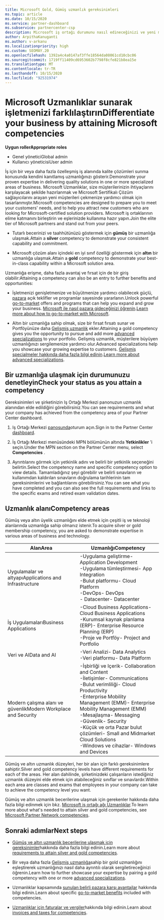 ```yaml
---
title: Microsoft Gold, Gümüş uzmanlık gereksinimleri
ms.topic: article
ms.date: 10/15/2020
ms.service: partner-dashboard
ms.subservice: partnercenter-csp
description: Microsoft iş ortağı durumunu nasıl edineceğinizi ve yeni müşteriler sunarak altın ve gümüş üyelik düzeylerini kazanmanıza yönelik uzmanlığa yönelik gereksinimleri karşılamayı öğrenin.
author: ArpithaKanuganti
ms.author: v-arkanu
ms.localizationpriority: high
ms.custom: SEOMAY.20
ms.openlocfilehash: 1392a4c4a0147af3ffe18564da08061cd10cbc06
ms.sourcegitcommit: 1719ff11409cd6953602b7798f8cfe821b8ea15e
ms.translationtype: MT
ms.contentlocale: tr-TR
ms.lasthandoff: 10/15/2020
ms.locfileid: "92531974"
---
```

# <a name="differentiate-your-business-by-attaining-microsoft-competencies"></a><span data-ttu-id="51b6e-103">Microsoft Uzmanlıklar sunarak işletmenizi farklılaştırın</span><span class="sxs-lookup"><span data-stu-id="51b6e-103">Differentiate your business by attaining Microsoft competencies</span></span>

<span data-ttu-id="51b6e-104">**Uygun roller**</span><span class="sxs-lookup"><span data-stu-id="51b6e-104">**Appropriate roles**</span></span>
- <span data-ttu-id="51b6e-105">Genel yönetici</span><span class="sxs-lookup"><span data-stu-id="51b6e-105">Global admin</span></span>
- <span data-ttu-id="51b6e-106">Kullanıcı yöneticisi</span><span class="sxs-lookup"><span data-stu-id="51b6e-106">User admin</span></span>

<span data-ttu-id="51b6e-107">İş için bir veya daha fazla özelleşmiş iş alanında kalite çözümleri sunma konusunda kendini kanıtlamış uzmanlığınızı gösterir.</span><span class="sxs-lookup"><span data-stu-id="51b6e-107">Demonstrate your proven expertise in delivering quality solutions in one or more specialized areas of business.</span></span> <span data-ttu-id="51b6e-108">Microsoft Uzmanlıklar, size müşterilerinizin ihtiyaçlarını karşılayacak şekilde hazırlanmak ve Microsoft Sertifikalı Çözüm sağlayıcılarını arayan yeni müşterileri çekmenize yardımcı olmak için tasarlanmıştır.</span><span class="sxs-lookup"><span data-stu-id="51b6e-108">Microsoft competencies are designed to prepare you to meet your customers' needs, and to help you attract new customers who are looking for Microsoft-certified solution providers.</span></span> <span data-ttu-id="51b6e-109">Microsoft iş ortaklarının elime katmanını birleştirin ve eşlerinizde kullanıma hazır yapın.</span><span class="sxs-lookup"><span data-stu-id="51b6e-109">Join the elite tier of Microsoft partners and stand out from your peers.</span></span>

- <span data-ttu-id="51b6e-110">Tutarlı becerinizi ve taahhütünüzü göstermek için **gümüş** bir uzmanlığa ulaşmak.</span><span class="sxs-lookup"><span data-stu-id="51b6e-110">Attain a **silver** competency to demonstrate your consistent capability and commitment.</span></span>

- <span data-ttu-id="51b6e-111">Microsoft çözüm alanı içindeki en iyi sınıf özelliği göstermek için **altın** bir uzmanlığa ulaşmak.</span><span class="sxs-lookup"><span data-stu-id="51b6e-111">Attain a **gold** competency to demonstrate your best-in-class capability within a Microsoft solution area.</span></span>

<span data-ttu-id="51b6e-112">Uzmanlığa erişme, daha fazla avantaj ve fırsat için de bir giriş olabilir:</span><span class="sxs-lookup"><span data-stu-id="51b6e-112">Attaining a competency can also be an entry to further benefits and opportunities:</span></span>

- <span data-ttu-id="51b6e-113">İşletmenizi genişletmenize ve büyütmenize yardımcı olabilecek güçlü, [pazara](mpn-learn-about-go-to-market-benefits.md) açık teklifler ve programlar sayesinde yararlanın.</span><span class="sxs-lookup"><span data-stu-id="51b6e-113">Unlock powerful [go-to-market](mpn-learn-about-go-to-market-benefits.md) offers and programs that can help you expand and grow your business.</span></span> <span data-ttu-id="51b6e-114">[Microsoft ile nasıl pazara gideceğinizi öğrenin](https://partner.microsoft.com/solutions/go-to-market).</span><span class="sxs-lookup"><span data-stu-id="51b6e-114">[Learn more about how to go-to-market with Microsoft](https://partner.microsoft.com/solutions/go-to-market).</span></span>

- <span data-ttu-id="51b6e-115">Altın bir uzmanlığa sahip olmak, size bir fırsat fırsatı sunar ve Portföyünüze daha [Gelişmiş uzmanlık](advanced-specializations.md) ekler.</span><span class="sxs-lookup"><span data-stu-id="51b6e-115">Attaining a gold competency gives you the opportunity to pursue and add more [advanced specializations](advanced-specializations.md) to your portfolio.</span></span> <span data-ttu-id="51b6e-116">Gelişmiş uzmanlık, müşterilere büyüyen uzmanlığınızı sergilemenize yardımcı olur.</span><span class="sxs-lookup"><span data-stu-id="51b6e-116">Advanced specializations help you showcase your growing expertise to customers.</span></span> <span data-ttu-id="51b6e-117">[Gelişmiş specialmeler hakkında daha fazla bilgi edinin](https://partner.microsoft.com/membership/advanced-specialization).</span><span class="sxs-lookup"><span data-stu-id="51b6e-117">[Learn more about advanced specializations](https://partner.microsoft.com/membership/advanced-specialization).</span></span>

## <a name="check-your-status-as-you-attain-a-competency"></a><span data-ttu-id="51b6e-118">Bir uzmanlığa ulaşmak için durumunuzu denetleyin</span><span class="sxs-lookup"><span data-stu-id="51b6e-118">Check your status as you attain a competency</span></span>

<span data-ttu-id="51b6e-119">Gereksinimleri ve şirketinizin Iş Ortağı Merkezi panonuzun uzmanlık alanından elde edildiğini görebilirsiniz.</span><span class="sxs-lookup"><span data-stu-id="51b6e-119">You can see requirements and what your company has achieved from the competency area of your Partner Center dashboard.</span></span>

1. <span data-ttu-id="51b6e-120">Iş Ortağı Merkezi [panosunda](https://partner.microsoft.com/dashboard/home)oturum açın.</span><span class="sxs-lookup"><span data-stu-id="51b6e-120">Sign in to the Partner Center [dashboard](https://partner.microsoft.com/dashboard/home).</span></span>

2. <span data-ttu-id="51b6e-121">İş Ortağı Merkezi menüsündeki MPN bölümünün altında **Yetkinlikler** ’i seçin.</span><span class="sxs-lookup"><span data-stu-id="51b6e-121">Under the MPN section on the Partner Center menu, select **Competencies** .</span></span>

3. <span data-ttu-id="51b6e-122">Ayrıntılarını görmek için yetkinlik adını ve belirli bir yetkinlik seçeneğini belirtin.</span><span class="sxs-lookup"><span data-stu-id="51b6e-122">Select the competency name and specific competency option to view details.</span></span> <span data-ttu-id="51b6e-123">Tamamladığınız şeyi görebilir ve belirli sınavların ve kullanımdan kaldırılan sınavların doğrulama tarihlerinin tam gereksinimlerini ve bağlantılarını görebilirsiniz.</span><span class="sxs-lookup"><span data-stu-id="51b6e-123">You can see what you have completed and you can also see the full requirements and links to the specific exams and retired exam validation dates.</span></span>

## <a name="competency-areas"></a><span data-ttu-id="51b6e-124">Uzmanlık alanı</span><span class="sxs-lookup"><span data-stu-id="51b6e-124">Competency areas</span></span>

<span data-ttu-id="51b6e-125">Gümüş veya altın üyelik uzmanlığını elde etmek için çeşitli iş ve teknoloji alanlarında uzmanlığa sahip olmanız istenir.</span><span class="sxs-lookup"><span data-stu-id="51b6e-125">To acquire silver or gold membership competency, you are asked to demonstrate expertise in various areas of business and technology.</span></span>

|<span data-ttu-id="51b6e-126">**Alan**</span><span class="sxs-lookup"><span data-stu-id="51b6e-126">**Area**</span></span>            |<span data-ttu-id="51b6e-127">**Uzmanlığı**</span><span class="sxs-lookup"><span data-stu-id="51b6e-127">**Competency**</span></span>                    |
|--------------------|--------------------------------|
|<span data-ttu-id="51b6e-128">Uygulamalar ve altyapı</span><span class="sxs-lookup"><span data-stu-id="51b6e-128">Applications and Infrastructure</span></span>| <span data-ttu-id="51b6e-129">-Uygulama geliştirme</span><span class="sxs-lookup"><span data-stu-id="51b6e-129">- Application Development</span></span><br/> <span data-ttu-id="51b6e-130">-Uygulama tümleştirmesi</span><span class="sxs-lookup"><span data-stu-id="51b6e-130">- App Integration</span></span><br/> <span data-ttu-id="51b6e-131">-Bulut platformu</span><span class="sxs-lookup"><span data-stu-id="51b6e-131">- Cloud Platform</span></span><br/> <span data-ttu-id="51b6e-132">-DevOps</span><span class="sxs-lookup"><span data-stu-id="51b6e-132">- DevOps</span></span><br/> <span data-ttu-id="51b6e-133">- Datacenter</span><span class="sxs-lookup"><span data-stu-id="51b6e-133">- Datacenter</span></span> |
|<span data-ttu-id="51b6e-134">İş Uygulamaları</span><span class="sxs-lookup"><span data-stu-id="51b6e-134">Business Applications</span></span> | <span data-ttu-id="51b6e-135">-Cloud Business Applications</span><span class="sxs-lookup"><span data-stu-id="51b6e-135">- Cloud Business Applications</span></span></br> <span data-ttu-id="51b6e-136">-Kurumsal kaynak planlama (ERP)</span><span class="sxs-lookup"><span data-stu-id="51b6e-136">- Enterprise Resource Planning (ERP)</span></span></br> <span data-ttu-id="51b6e-137">-Proje ve Portföy</span><span class="sxs-lookup"><span data-stu-id="51b6e-137">- Project and Portfolio</span></span> |
|<span data-ttu-id="51b6e-138">Veri ve AI</span><span class="sxs-lookup"><span data-stu-id="51b6e-138">Data and AI</span></span>| <span data-ttu-id="51b6e-139">-Veri Analizi</span><span class="sxs-lookup"><span data-stu-id="51b6e-139">- Data Analytics</span></span><br/> <span data-ttu-id="51b6e-140">-Veri platformu</span><span class="sxs-lookup"><span data-stu-id="51b6e-140">- Data Platform</span></span> |
|<span data-ttu-id="51b6e-141">Modern çalışma alanı ve güvenlik</span><span class="sxs-lookup"><span data-stu-id="51b6e-141">Modern Workplace and Security</span></span> | <span data-ttu-id="51b6e-142">-İşbirliği ve Içerik</span><span class="sxs-lookup"><span data-stu-id="51b6e-142">- Collaboration and Content</span></span><br/> <span data-ttu-id="51b6e-143">-İletişimler</span><span class="sxs-lookup"><span data-stu-id="51b6e-143">- Communications</span></span><br/> <span data-ttu-id="51b6e-144">-Bulut verimliliği</span><span class="sxs-lookup"><span data-stu-id="51b6e-144">- Cloud Productivity</span></span><br/> <span data-ttu-id="51b6e-145">-Enterprise Mobility Management (EMM)</span><span class="sxs-lookup"><span data-stu-id="51b6e-145">- Enterprise Mobility Management (EMM)</span></span><br/> <span data-ttu-id="51b6e-146">-Mesajlaşma</span><span class="sxs-lookup"><span data-stu-id="51b6e-146">- Messaging</span></span><br/> <span data-ttu-id="51b6e-147">-Güvenlik</span><span class="sxs-lookup"><span data-stu-id="51b6e-147">- Security</span></span><br/> <span data-ttu-id="51b6e-148">-Küçük ve orta Pazar bulut çözümleri</span><span class="sxs-lookup"><span data-stu-id="51b6e-148">- Small and Midmarket Cloud Solutions</span></span><br/> <span data-ttu-id="51b6e-149">-Windows ve cihazlar</span><span class="sxs-lookup"><span data-stu-id="51b6e-149">- Windows and Devices</span></span> |

<span data-ttu-id="51b6e-150">Gümüş ve altın uzmanlık düzeyleri, her bir alan için farklı gereksinimlere sahiptir.</span><span class="sxs-lookup"><span data-stu-id="51b6e-150">Silver and gold competency levels have different requirements for each of the areas.</span></span> <span data-ttu-id="51b6e-151">Her alan dahilinde, şirketinizdeki çalışanların istediğiniz uzmanlık düzeyini elde etmek için atabileceğiniz sınıflar ve sınavlardır.</span><span class="sxs-lookup"><span data-stu-id="51b6e-151">Within each area are classes and exams that employees in your company can take to achieve the competency level you want.</span></span> 

<span data-ttu-id="51b6e-152">Gümüş ve altın uzmanlık becerilerine ulaşmak için gerekenler hakkında daha fazla bilgi edinmek için bkz. [Microsoft iş ortağı ağı Uzmanlıklar](https://partner.microsoft.com/membership/competencies).</span><span class="sxs-lookup"><span data-stu-id="51b6e-152">To learn more about what's needed to attain silver and gold competencies, see [Microsoft Partner Network competencies](https://partner.microsoft.com/membership/competencies).</span></span>

## <a name="next-steps"></a><span data-ttu-id="51b6e-153">Sonraki adımlar</span><span class="sxs-lookup"><span data-stu-id="51b6e-153">Next steps</span></span>

- <span data-ttu-id="51b6e-154">[Gümüş ve altın uzmanlık becerilerine ulaşmak için gereksinimler](https://partner.microsoft.com/membership/competencies)hakkında daha fazla bilgi edinin.</span><span class="sxs-lookup"><span data-stu-id="51b6e-154">Learn more about [requirements to attain silver and gold competencies](https://partner.microsoft.com/membership/competencies).</span></span>

- <span data-ttu-id="51b6e-155">Bir veya daha fazla [Gelişmiş uzmanlığa](advanced-specializations.md)sahip bir gold uzmanlığını eşleştirerek uzmanlığınızı nasıl daha ayrıntılı olarak sergiletireceğinizi öğrenin.</span><span class="sxs-lookup"><span data-stu-id="51b6e-155">Learn how to further showcase your expertise by pairing a gold competency with one or more [advanced specializations](advanced-specializations.md).</span></span>

- <span data-ttu-id="51b6e-156">Uzmanlıklar kapsamında [sunulan belirli pazara karşı avantajlar](mpn-learn-about-go-to-market-benefits.md) hakkında bilgi edinin.</span><span class="sxs-lookup"><span data-stu-id="51b6e-156">Learn about specific [go-to-market benefits](mpn-learn-about-go-to-market-benefits.md) included with competencies.</span></span>

- <span data-ttu-id="51b6e-157">[Uzmanlıklar için faturalar ve vergiler](mpn-view-print-maps-invoice.md)hakkında bilgi edinin.</span><span class="sxs-lookup"><span data-stu-id="51b6e-157">Learn about [invoices and taxes for competencies](mpn-view-print-maps-invoice.md).</span></span>
